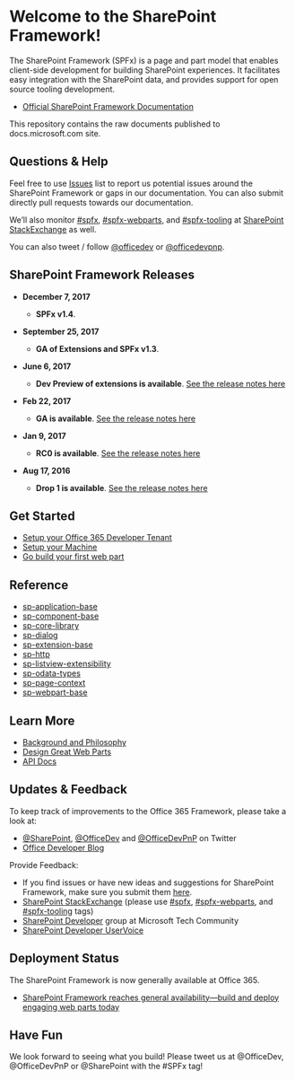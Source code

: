 # Welcome to the SharePoint Framework!

The SharePoint Framework (SPFx) is a page and part model that enables client-side development for building SharePoint experiences. It facilitates easy integration with the SharePoint data, and provides support for open source tooling development.

* [Official SharePoint Framework Documentation](http://aka.ms/spfx)

This repository contains the raw documents published to docs.microsoft.com site.

## Questions & Help

Feel free to use [Issues]((https://github.com/SharePoint/sp-dev-docs/issues)) list to report us potential issues around the SharePoint Framework or gaps in our documentation. You can also submit directly pull requests towards our documentation. 

We’ll also monitor [#spfx](http://sharepoint.stackexchange.com/tags/spfx/), [#spfx-webparts](http://sharepoint.stackexchange.com/tags/spfx-webparts/), and [#spfx-tooling](http://sharepoint.stackexchange.com/tags/spfx-tooling/) at [SharePoint StackExchange](http://sharepoint.stackexchange.com/) as well.

You can also tweet / follow [@officedev](https://twitter.com/officedev) or [@officedevpnp](https://twitter.com/officedevpnp).

## SharePoint Framework Releases
* **December 7, 2017**
   *  **SPFx v1.4**.

* **September 25, 2017**
   *  **GA of Extensions and SPFx v1.3**.

* **June 6, 2017**
   *  **Dev Preview of extensions is available**.  [See the release notes here](https://github.com/SharePoint/sp-dev-docs/wiki/Release-Notes---Extensions-Dev-Preview-Drop-1)

* **Feb 22, 2017**
   *  **GA is available**.  [See the release notes here](https://github.com/SharePoint/sp-dev-docs/wiki/Release-Notes-GA)

* **Jan 9, 2017**
   *  **RC0 is available**.  [See the release notes here](https://github.com/SharePoint/sp-dev-docs/wiki/Release-Notes-RC0)

* **Aug 17, 2016**
   * **Drop 1 is available**.  [See the release notes here](https://github.com/SharePoint/sp-dev-docs/wiki/Drop-1)
   
## Get Started

* [Setup your Office 365 Developer Tenant](https://docs.microsoft.com/en-us/sharepoint/dev/spfx/set-up-your-developer-tenant)
* [Setup your Machine](https://docs.microsoft.com/en-us/sharepoint/dev/spfx/set-up-your-development-environment)
* [Go build your first web part](https://docs.microsoft.com/en-us/sharepoint/dev/spfx/web-parts/get-started/build-a-hello-world-web-part)

## Reference
* [sp-application-base](https://docs.microsoft.com/en-us/javascript/api/sp-application-base)
* [sp-component-base](https://docs.microsoft.com/en-us/javascript/api/sp-component-base)
* [sp-core-library](https://docs.microsoft.com/en-us/javascript/api/sp-core-library)
* [sp-dialog](https://docs.microsoft.com/en-us/javascript/api/sp-dialog)
* [sp-extension-base](https://docs.microsoft.com/en-us/javascript/api/sp-extension-base)
* [sp-http](https://docs.microsoft.com/en-us/javascript/api/sp-http)
* [sp-listview-extensibility](https://docs.microsoft.com/en-us/javascript/api/sp-listview-extensibility)
* [sp-odata-types](https://docs.microsoft.com/en-us/javascript/api/sp-odata-types)
* [sp-page-context](https://docs.microsoft.com/en-us/javascript/api/sp-page-context)
* [sp-webpart-base](https://docs.microsoft.com/en-us/javascript/api/sp-webpart-base)

## Learn More

* [Background and Philosophy](https://docs.microsoft.com/en-us/sharepoint/dev/spfx/sharepoint-framework-overview)
* [Design Great Web Parts](https://docs.microsoft.com/en-us/sharepoint/dev/design/design-guidance-overview)
* [API Docs](https://docs.microsoft.com/en-us/javascript/api/sp-application-base)

## Updates & Feedback

To keep track of improvements to the Office 365 Framework, please take a look at:

* [@SharePoint](https://twitter.com/sharepoint), [@OfficeDev](https://twitter.com/officedev) and [@OfficeDevPnP](https://twitter.com/officedevpnp) on Twitter
* [Office Developer Blog](http://dev.office.com/blogs)

Provide Feedback:

* If you find issues or have new ideas and suggestions for SharePoint Framework, make sure you submit them [here](https://github.com/SharePoint/sp-dev-docs/issues).
* [SharePoint StackExchange](http://sharepoint.stackexchange.com/) (please use [#spfx](http://sharepoint.stackexchange.com/tags/spfx/), [#spfx-webparts](http://sharepoint.stackexchange.com/tags/spfx-webparts/), and [#spfx-tooling](http://sharepoint.stackexchange.com/tags/spfx-tooling/) tags)
* [SharePoint Developer](https://techcommunity.microsoft.com/t5/SharePoint-Developer/bd-p/SharePointDev) group at Microsoft Tech Community
* [SharePoint Developer UserVoice](https://sharepoint.uservoice.com/forums/329220-sharepoint-dev-platform)

## Deployment Status
The SharePoint Framework is now generally available at Office 365.

- [SharePoint Framework reaches general availability—build and deploy engaging web parts today](https://blogs.office.com/2017/02/23/sharepoint-framework-reaches-general-availability-build-and-deploy-engaging-web-parts-today/)

## Have Fun

We look forward to seeing what you build! Please tweet us at @OfficeDev, @OfficeDevPnP or @SharePoint with the #SPFx tag!
